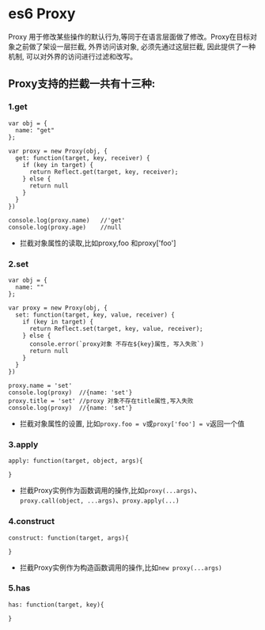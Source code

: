 # es6 Proxy
Proxy 用于修改某些操作的默认行为,等同于在语言层面做了修改。Proxy在目标对象之前做了架设一层拦截, 外界访问该对象, 必须先通过这层拦截, 因此提供了一种机制, 可以对外界的访问进行过滤和改写。

<!--more -->

## Proxy支持的拦截一共有十三种:

### 1.get 

```
var obj = {
  name: "get"
};

var proxy = new Proxy(obj, {
  get: function(target, key, receiver) {
    if (key in target) {
      return Reflect.get(target, key, receiver);
    } else {
      return null
    }
  }
})

console.log(proxy.name)   //'get'
console.log(proxy.age)    //null
```



- 拦截对象属性的读取,比如proxy,foo 和proxy['foo']

### 2.set

``````
var obj = {
  name: ""
};

var proxy = new Proxy(obj, {
  set: function(target, key, value, receiver) {
    if (key in target) {
      return Reflect.set(target, key, value, receiver);
    } else {
      console.error(`proxy对象 不存在${key}属性, 写入失败`)
      return null
    }
  }
})

proxy.name = 'set'
console.log(proxy)  //{name: 'set'}
proxy.title = 'set' //proxy 对象不存在title属性,写入失败
console.log(proxy)  //{name: 'set'}
``````

- 拦截对象属性的设置, 比如`proxy.foo = v`或`proxy['foo'] = v`返回一个值

### 3.apply

```
apply: function(target, object, args){
    
}
```



- 拦截Proxy实例作为函数调用的操作,比如`proxy(...args)`、`proxy.call(object, ...args)`、`proxy.apply(...)`

### 4.construct

```
construct: function(target, args){
    
}
```



- 拦截Proxy实例作为构造函数调用的操作,比如`new proxy(...args)`

### 5.has

```
has: function(target, key){
    
}
```

